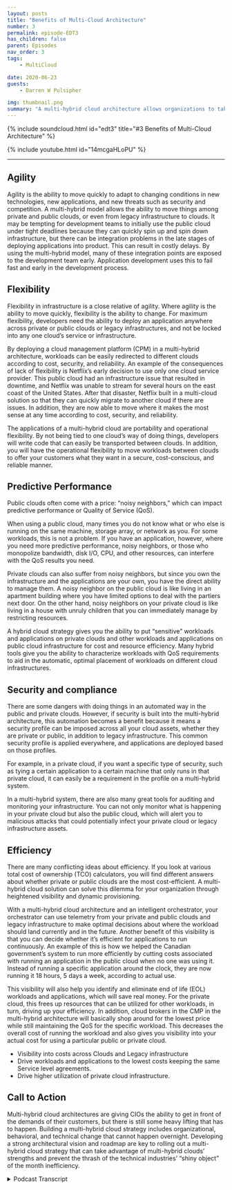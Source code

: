 ```yaml
---
layout: posts
title: "Benefits of Multi-Cloud Architecture"
number: 3
permalink: episode-EDT3
has_children: false
parent: Episodes
nav_order: 3
tags:
    - MultiCloud

date: 2020-06-23
guests:
    - Darren W Pulsipher

img: thumbnail.png
summary: "A multi-hybrid cloud architecture allows organizations to take advantage of the benefits of both private and public clouds, optimizing resources and cost efficiency. This model has five main advantages: agility, flexibility, predictive performance, security and compliance, and efficiency."
---
```


{% include soundcloud.html id="edt3" title="#3 Benefits of Multi-Cloud Architecture" %}

{% include youtube.html id="14mcgaHLoPU" %}

---


## Agility

Agility is the ability to move quickly to adapt to changing conditions in new technologies, new applications, and new threats such as security and competition. A multi-hybrid model allows the ability to move things among private and public clouds, or even from legacy infrastructure to clouds. It may be tempting for development teams to initially use the public cloud under tight deadlines because they can quickly spin up and spin down infrastructure, but there can be integration problems in the late stages of deploying applications into product. This can result in costly delays. By using the multi-hybrid model, many of these integration points are exposed to the development team early. Application development uses this to fail fast and early in the development process.

## Flexibility

Flexibility in infrastructure is a close relative of agility. Where agility is the ability to move quickly, flexibility is the ability to change. For maximum flexibility, developers need the ability to deploy an application anywhere across private or public clouds or legacy infrastructures, and not be locked into any one cloud’s service or infrastructure.

By deploying a cloud management platform (CPM) in a multi-hybrid architecture, workloads can be easily redirected to different clouds according to cost, security, and reliability.
An example of the consequences of lack of flexibility is Netflix’s early decision to use only one cloud service provider. This public cloud had an infrastructure issue that resulted in downtime, and Netflix was unable to stream for several hours on the east coast of the United States. After that disaster, Netflix built in a multi-cloud solution so that they can quickly migrate to another cloud if there are issues. In addition, they are now able to move where it makes the most sense at any time according to cost, security, and reliability.

The applications of a multi-hybrid cloud are portability and operational flexibility. By not being tied to one cloud’s way of doing things, developers will write code that can easily be transported between clouds. In addition, you will have the operational flexibility to move workloads between clouds to offer your customers what they want in a secure, cost-conscious, and reliable manner.

## Predictive Performance

Public clouds often come with a price: “noisy neighbors,” which can impact predictive performance or Quality of Service (QoS).

When using a public cloud, many times you do not know what or who else is running on the same machine, storage array, or network as you. For some workloads, this is not a problem. If you have an application, however, where you need more predictive performance, noisy neighbors, or those who monopolize bandwidth, disk I/O, CPU, and other resources, can interfere with the QoS results you need.

Private clouds can also suffer from noisy neighbors, but since you own the infrastructure and the applications are your own, you have the direct ability to manage them. A noisy neighbor on the public cloud is like living in an apartment building where you have limited options to deal with the partiers next door. On the other hand, noisy neighbors on your private cloud is like living in a house with unruly children that you can immediately manage by restricting resources.

A hybrid cloud strategy gives you the ability to put “sensitive” workloads and applications on private clouds and other workloads and applications on public cloud infrastructure for cost and resource efficiency. Many hybrid tools give you the ability to characterize workloads with QoS requirements to aid in the automatic, optimal placement of workloads on different cloud infrastructures.

## Security and compliance

There are some dangers with doing things in an automated way in the public and private clouds. However, if security is built into the multi-hybrid architecture, this automation becomes a benefit because it means a security profile can be imposed across all your cloud assets, whether they are private or public, in addition to legacy infrastructure. This common security profile is applied everywhere, and applications are deployed based on those profiles.

For example, in a private cloud, if you want a specific type of security, such as tying a certain application to a certain machine that only runs in that private cloud, it can easily be a requirement in the profile on a multi-hybrid system.

In a multi-hybrid system, there are also many great tools for auditing and monitoring your infrastructure. You can not only monitor what is happening in your private cloud but also the public cloud, which will alert you to malicious attacks that could potentially infect your private cloud or legacy infrastructure assets.

## Efficiency

There are many conflicting ideas about efficiency. If you look at various total cost of ownership (TCO) calculators, you will find different answers about whether private or public clouds are the most cost-efficient. A multi-hybrid cloud solution can solve this dilemma for your organization through heightened visibility and dynamic provisioning.

With a multi-hybrid cloud architecture and an intelligent orchestrator, your orchestrator can use telemetry from your private and public clouds and legacy infrastructure to make optimal decisions about where the workload should land currently and in the future. Another benefit of this visibility is that you can decide whether it’s efficient for applications to run continuously. An example of this is how we helped the Canadian government’s system to run more efficiently by cutting costs associated with running an application in the public cloud when no one was using it. Instead of running a specific application around the clock, they are now running it 18 hours, 5 days a week, according to actual use.

This visibility will also help you identify and eliminate end of life (EOL) workloads and applications, which will save real money. For the private cloud, this frees up resources that can be utilized for other workloads, in turn, driving up your efficiency. In addition, cloud brokers in the CMP in the multi-hybrid architecture will basically shop around for the lowest price while still maintaining the QoS for the specific workload. This decreases the overall cost of running the workload and also gives you visibility into your actual cost for using a particular public or private cloud.
* Visibility into costs across Clouds and Legacy infrastructure
* Drive workloads and applications to the lowest costs keeping the same Service level agreements.
* Drive higher utilization of private cloud infrastructure.

## Call to Action

Multi-hybrid cloud architectures are giving CIOs the ability to get in front of the demands of their customers, but there is still some heavy lifting that has to happen. Building a multi-hybrid cloud strategy includes organizational, behavioral, and technical change that cannot happen overnight.  Developing a strong architectural vision and roadmap are key to rolling out a multi-hybrid cloud strategy that can take advantage of multi-hybrid clouds’ strengths and prevent the thrash of the technical industries’ “shiny object” of the month inefficiency.


<details>
<summary> Podcast Transcript </summary>

<p></p>

</details>
